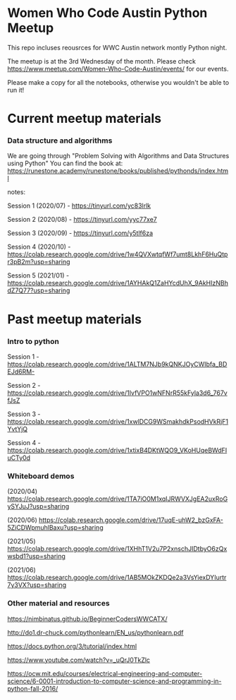 # Women Who Code Austin Python Meetup

This repo incluses reousrces for WWC Austin network montly Python night. 

The meetup is at the 3rd Wednesday of the month.
Please check https://www.meetup.com/Women-Who-Code-Austin/events/ for our events.

Please make a copy for all the notebooks, otherwise you wouldn't be able to run it!

# Current meetup materials
### Data structure and algorithms
We are going through "Problem Solving with Algorithms and Data Structures using Python" 
You can find the book at: https://runestone.academy/runestone/books/published/pythonds/index.html

notes: 

Session 1 (2020/07) - https://tinyurl.com/yc83lrlk

Session 2 (2020/08) - https://tinyurl.com/yyc77xe7

Session 3 (2020/09) - https://tinyurl.com/y5tlf6za

Session 4 (2020/10) - https://colab.research.google.com/drive/1w4QVXwtqfWf7umt8LkhF6HuQtpr3pB2m?usp=sharing

Session 5 (2021/01) - https://colab.research.google.com/drive/1AYHAkQ1ZaHYcdUhX_9AkHIzNBhdZ7Q77?usp=sharing

# Past meetup materials
### Intro to python

Session 1 - https://colab.research.google.com/drive/1ALTM7NJb9kQNKJOyCWIbfa_BDEJd6RM-

Session 2 - https://colab.research.google.com/drive/1IvfVPO1wNFNrR55kFyla3d6_767vfJsZ

Session 3 - https://colab.research.google.com/drive/1xwlDCG9WSmakhdkPsodHVkRjF1YvtYjQ

Session 4 - https://colab.research.google.com/drive/1xtixB4DKtWQO9_VKoHUqeBWdFIuCTy0d



### Whiteboard demos
(2020/04) https://colab.research.google.com/drive/1TA7iO0M1xqIJRWVXJgEA2uxRoGySYJuJ?usp=sharing

(2020/06) https://colab.research.google.com/drive/17uqE-uhW2_bzGxFA-5ZiCDWpmuhlBaxu?usp=sharing

(2021/05) https://colab.research.google.com/drive/1XHhT1V2u7P2xnschJIDtbyO6zQxwsbd1?usp=sharing

(2021/06) https://colab.research.google.com/drive/1AB5MOkZKDQe2a3VsYiexDYIurtr7y3VX?usp=sharing

### Other material and resources
https://nimbinatus.github.io/BeginnerCodersWWCATX/

http://do1.dr-chuck.com/pythonlearn/EN_us/pythonlearn.pdf

https://docs.python.org/3/tutorial/index.html

https://www.youtube.com/watch?v=_uQrJ0TkZlc

https://ocw.mit.edu/courses/electrical-engineering-and-computer-science/6-0001-introduction-to-computer-science-and-programming-in-python-fall-2016/

